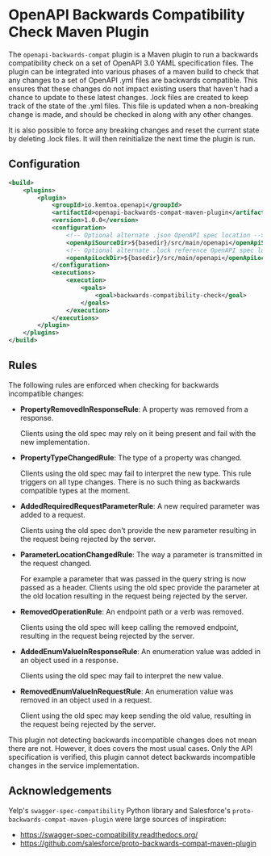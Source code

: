 # OpenAPI Backwards Compatibility Check Maven Plugin

The <code>openapi-backwards-compat</code> plugin is a Maven plugin to
run a backwards compatibility check on a set of OpenAPI 3.0 YAML specification
files. The plugin can be integrated into various phases of a maven build to check
that any changes to a set of OpenAPI .yml files are backwards compatible.
This ensures that these changes do not impact existing users that haven't had a
chance to update to these latest changes. .lock files are created to keep
track of the state of the .yml files. This file is updated when a non-breaking change
is made, and should be checked in along with any other changes.

It is also possible to force any breaking changes and reset the current state
by deleting .lock files. It will then reinitialize the next time the
plugin is run.

## Configuration

```xml
<build>
    <plugins>
        <plugin>
            <groupId>io.kemtoa.openapi</groupId>
            <artifactId>openapi-backwards-compat-maven-plugin</artifactId>
            <version>1.0.0</version>
            <configuration>
                <!-- Optional alternate .json OpenAPI spec location -->
                <openApiSourceDir>${basedir}/src/main/openapi</openApiSourceDir>
                <!-- Optional alternate .lock reference OpenAPI spec location -->
                <openApiLockDir>${basedir}/src/main/openapi</openApiLockDir>
            </configuration>
            <executions>
                <execution>
                    <goals>
                        <goal>backwards-compatibility-check</goal>
                    </goals>
                </execution>
            </executions>
        </plugin>
    </plugins>
</build>
```

## Rules
The following rules are enforced when checking for backwards incompatible changes:
* **PropertyRemovedInResponseRule**: A property was removed from a response.

    Clients using the old spec may rely on it being present and fail with
    the new implementation.

* **PropertyTypeChangedRule**: The type of a property was changed.

    Clients using the old spec may fail to interpret the new type. This rule triggers
    on all type changes. There is no such thing as backwards compatible types at the
    moment.

* **AddedRequiredRequestParameterRule**: A new required parameter was added to a request.

    Clients using the old spec don't provide the new parameter resulting in the request
    being rejected by the server.

* **ParameterLocationChangedRule**: The way a parameter is transmitted in the request changed.

    For example a parameter that was passed in the query string is now passed as a header.
    Clients using the old spec provide the parameter at the old location resulting in the
    request being rejected by the server.

* **RemovedOperationRule**: An endpoint path or a verb was removed.

    Clients using the old spec will keep calling the removed endpoint, resulting in the
    request being rejected by the server.

* **AddedEnumValueInResponseRule**: An enumeration value was added in an object used in a response.

    Clients using the old spec may fail to interpret the new value.

* **RemovedEnumValueInRequestRule**: An enumeration value was removed in an object used in a request.

    Client using the old spec may keep sending the old value, resulting in the request
    being rejected by the server.

This plugin not detecting backwards incompatible changes does not mean there are not.
However, it does covers the most usual cases. Only the API specification is verified,
this plugin cannot detect backwards incompatible changes in the service implementation.

## Acknowledgements
Yelp's `swagger-spec-compatibility` Python library and Salesforce's
`proto-backwards-compat-maven-plugin` were large sources of inspiration:
* https://swagger-spec-compatibility.readthedocs.org/
* https://github.com/salesforce/proto-backwards-compat-maven-plugin
